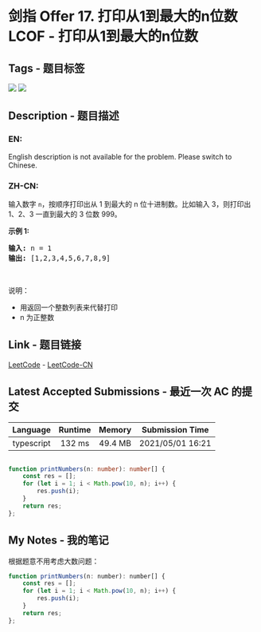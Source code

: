 
# 剑指 Offer 17. 打印从1到最大的n位数 LCOF - 打印从1到最大的n位数

## Tags - 题目标签

 <img src="https://img.shields.io/badge/Array-数组-blue.svg">   <img src="https://img.shields.io/badge/Math-数学-blue.svg">  


## Description - 题目描述

### EN:
English description is not available for the problem. Please switch to Chinese.

### ZH-CN:
<p>输入数字 <code>n</code>，按顺序打印出从 1 到最大的 n 位十进制数。比如输入 3，则打印出 1、2、3 一直到最大的 3 位数 999。</p>

<p><strong>示例 1:</strong></p>

<pre><strong>输入:</strong> n = 1
<strong>输出:</strong> [1,2,3,4,5,6,7,8,9]
</pre>

<p>&nbsp;</p>

<p>说明：</p>

<ul>
	<li>用返回一个整数列表来代替打印</li>
	<li>n 为正整数</li>
</ul>



## Link - 题目链接

[LeetCode](https://leetcode.com/problems/da-yin-cong-1dao-zui-da-de-nwei-shu-lcof/description/)  -  [LeetCode-CN](https://leetcode-cn.com/problems/da-yin-cong-1dao-zui-da-de-nwei-shu-lcof/description/)
## Latest Accepted Submissions - 最近一次 AC 的提交


| Language | Runtime | Memory | Submission Time |
|:---:|:---:|:---:|:---:|
| typescript  | 132 ms | 49.4 MB | 2021/05/01 16:21 |

```typescript

function printNumbers(n: number): number[] {
    const res = [];
    for (let i = 1; i < Math.pow(10, n); i++) {
        res.push(i);
    }
    return res;
};

```
## My Notes - 我的笔记


根据题意不用考虑大数问题：
```javascript
function printNumbers(n: number): number[] {
    const res = [];
    for (let i = 1; i < Math.pow(10, n); i++) {
        res.push(i);
    }
    return res;
};
```

